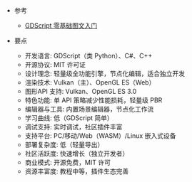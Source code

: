 * 参考
    * [GDScript 零基础图文入门](https://reimenn.github.io/MyGDSciprtBook/GDScript.html)

* 要点
    * ​​开发语言​​: GDScript（类 Python）、C#、C++
    * ​​开源协议: MIT 许可证
    * ​​设计理念​​: 轻量级全功能引擎，节点化编辑，适合独立开发 
    * ​​渲染技术​​: Vulkan（主）、OpenGL ES（Web）
    * ​​图形API 支持: Vulkan、OpenGL ES 3.0
    * ​​​​特色功能: 单 API 策略减少性能损耗，轻量级 PBR 
    * ​编辑器与工具​: 内置场景编辑器，节点化工作流	
    * ​​学习曲线​​: 低（GDScript 简单）
    * ​​调试支持​: 实时调试，社区插件丰富 
    * ​​支持平台​​: PC/移动/Web（WASM）/Linux 嵌入式设备		
    * ​​部署复杂度​: 低（轻量导出）
    * ​​社区活跃度​​: 快速增长（独立开发者）		
    * ​​商业模式​​: ​开源免费，MIT 许可	
    * ​​资源丰富度​: 教程中等，插件生态完善 
​
​​